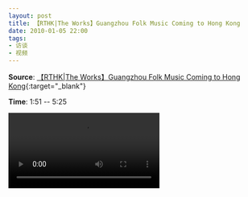 ```yaml
---
layout: post
title: 【RTHK|The Works】Guangzhou Folk Music Coming to Hong Kong
date: 2010-01-05 22:00
tags:
- 访谈
- 视频
---
```

**Source**:
[【RTHK|The Works】Guangzhou Folk Music Coming to Hong Kong](https://podcast.rthk.hk/podcast/item.php?pid=76&eid=7580&year=2010&lang=zh-CN){:target="_blank"}

**Time**: 1:51 -- 5:25

<div class="iframe-container">
<video controls class="responsive-iframe" src="https://app3.rthk.hk/podcast/media/theworks/76_1001071504_58473.mp4" frameborder="no" allowfullscreen="true"></video>
</div>
